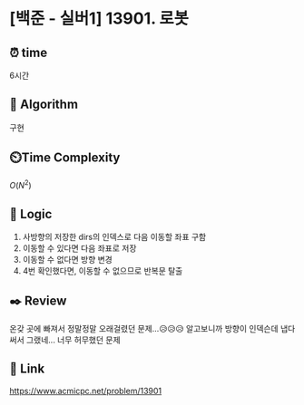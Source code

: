 # [백준 - 실버1] 13901. 로봇

## ⏰  **time**
6시간

## :pushpin: **Algorithm**
구현

## ⏲️**Time Complexity**
$O(N^2)$

## :round_pushpin: **Logic**
1. 사방향의 저장한 dirs의 인덱스로 다음 이동할 좌표 구함
2. 이동할 수 있다면 다음 좌표로 저장
3. 이동할 수 없다면 방향 변경
4. 4번 확인했다면, 이동할 수 없으므로 반복문 탈출

## :black_nib: **Review**
온갖 곳에 빠져서 정말정말 오래걸렸던 문제...😥😥😥 알고보니까 방향이 인덱슨데 냅다 써서 그랬네... 너무 허무했던 문제

## 📡 Link
https://www.acmicpc.net/problem/13901
